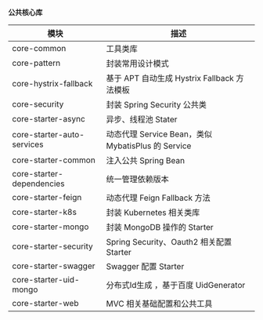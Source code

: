 **公共核心库**

| 模块                         | 描述                                    |
|----------------------------|---------------------------------------|
| core-common                | 工具类库                                 |
| core-pattern               | 封装常用设计模式                                 |
| core-hystrix-fallback      | 基于 APT 自动生成 Hystrix Fallback 方法模板       |
| core-security              | 封装 Spring Security 公共类                |
| core-starter-async         | 异步、线程池 Stater                         |
| core-starter-auto-services | 动态代理 Service Bean，类似 MybatisPlus 的 Service   |
| core-starter-common        | 注入公共 Spring Bean                      |
| core-starter-dependencies  | 统一管理依赖版本                                |
| core-starter-feign         | 动态代理 Feign Fallback 方法                |
| core-starter-k8s           | 封装 Kubernetes 相关类库                    |
| core-starter-mongo         | 封装 MongoDB 操作的 Starter                  |
| core-starter-security      | Spring Security、Oauth2 相关配置 Starter |
| core-starter-swagger       | Swagger 配置 Starter                  |
| core-starter-uid-mongo     | 分布式Id生成 ，基于百度 UidGenerator            |
| core-starter-web           | MVC 相关基础配置和公共工具                       |
